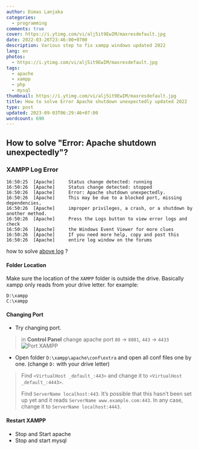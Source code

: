 ```yaml
---
author: Dimas Lanjaka
categories:
  - programming
comments: true
cover: https://i.ytimg.com/vi/alj5it9EwIM/maxresdefault.jpg
date: 2022-03-26T23:46:00+0700
description: Various step to fix xampp windows updated 2022
lang: en
photos:
  - https://i.ytimg.com/vi/alj5it9EwIM/maxresdefault.jpg
tags:
  - apache
  - xampp
  - php
  - mysql
thumbnail: https://i.ytimg.com/vi/alj5it9EwIM/maxresdefault.jpg
title: How to solve Error Apache shutdown unexpectedly updated 2022
type: post
updated: 2023-09-03T06:29:46+07:00
wordcount: 690
---
```


## How to solve "Error: Apache shutdown unexpectedly"?
### XAMPP Log Error
```log
16:50:25  [Apache]     Status change detected: running
16:50:26  [Apache]     Status change detected: stopped
16:50:26  [Apache]     Error: Apache shutdown unexpectedly.
16:50:26  [Apache]     This may be due to a blocked port, missing dependencies,
16:50:26  [Apache]     improper privileges, a crash, or a shutdown by another method.
16:50:26  [Apache]     Press the Logs button to view error logs and check
16:50:26  [Apache]     the Windows Event Viewer for more clues
16:50:26  [Apache]     If you need more help, copy and post this
16:50:26  [Apache]     entire log window on the forums
```
how to solve [above log](#xampp-log-error) ?

#### Folder Location
Make sure the location of the `XAMPP` folder is outside the drive. Basically xampp only reads from your drive letter. for example:
```text
D:\xampp
C:\xampp
```

#### Changing Port
- Try changing port.
> in **Control Panel** change apache port `80` -> `8081`, `443` -> `4433`
![Port XAMPP](https://i.stack.imgur.com/McjHN.png)
- Open folder `D:\xampp\apache\conf\extra` and open all conf files one by one. (change `D:` with your drive letter)
> Find `<VirtualHost _default_:443>` and change it to `<VirtualHost _default_:4443>`.
>
> Find `ServerName localhost:443`. It’s possible that this hasn’t been set up yet and it reads `ServerName www.example.com:443`. In any case, change it to `ServerName localhost:4443`.

#### Restart XAMPP
- Stop and Start apache
- Stop and start mysql
